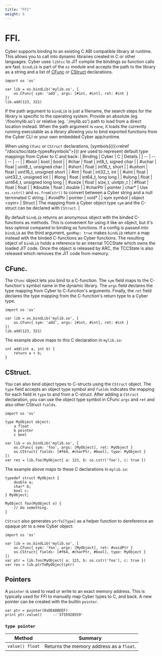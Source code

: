 ```yaml
---
title: "FFI"
weight: 6
---
```


# FFI.
Cyber supports binding to an existing C ABI compatible library at runtime.
This allows you to call into dynamic libraries created in C or other languages.
Cyber uses `libtcc` to JIT compile the bindings so function calls are fast. `bindLib` is part of the `os` module and accepts the path to the library as a string and a list of [CFunc](#cfunc) or [CStruct](#cstruct) declarations.

```cy
import os 'os'

var lib = os.bindLib('mylib.so', [
    os.CFunc{ sym: 'add', args: [#int, #int], ret: #int }
])
lib.add(123, 321)
```

If the path argument to `bindLib` is just a filename, the search steps for the library is specific to the operating system. Provide an absolute (eg. '/foo/mylib.so') or relative (eg. './mylib.so') path to load from a direct location instead. When the path argument is `none`, it loads the currently running executable as a library allowing you to bind exported functions from the Cyber CLI or your own embedded Cyber app/runtime.

When using `CFunc` or `CStruct` declarations, [symbols]({{<relref "/docs/toc/data-types#symbols">}}) are used to represent default type mappings from Cyber to C and back:
| Binding | Cyber | C | Details |
| -- | -- | -- | -- |
| #bool | bool | bool |
| #char | float | int8_t, signed char | 
| #uchar | float | uint8_t, unsigned char | 
| #short | float | int16_t, short | 
| #ushort | float | uint16_t, unsigned short | 
| #int | float | int32_t, int |
| #uint | float | uint32_t, unsigned int |
| #long | float | int64_t, long long | 
| #ulong | float | uint64_t, unsigned long long | 
| #usize | float | size_t, uintptr_t | 
| #float | float | float |
| #double | float | double |
| #charPtr | pointer | char* | Use `os.cstr()` and `os.fromCstr()` to convert between a Cyber string and a null terminated C string.
| #voidPtr | pointer | void* |
| sym symbol | object \<sym\> | Struct | The mapping from a Cyber object type `sym` and the C-struct can be declared with `CStruct`. |

By default `bindLib` returns an anonymous object with the binded C-functions as methods. This is convenient for using it like an object, but it's less optimal compared to binding as functions. If a config is passed into `bindLib` as the third argument, `genMap: true` makes `bindLib` return a map instead with the binded C-functions as Cyber functions.
The resulting object of `bindLib` holds a reference to an internal TCCState which owns the loaded JIT code.
Once the object is released by ARC, the TCCState is also released which removes the JIT code from memory.

## CFunc.
The `CFunc` object lets you bind to a C-function. The `sym` field maps to the C-function's symbol name in the dynamic library. The `args` field declares the type mapping from Cyber to C-function's arguments. Finally, the `ret` field declares the type mapping from the C-function's return type to a Cyber type.

```cy
import os 'os'

var lib = os.bindLib('mylib.so', [
    os.CFunc{ sym: 'add', args: [#int, #int], ret: #int }
])
lib.add(123, 321)
```
The example above maps to this C declaration in `mylib.so`:
```text
int add(int a, int b) {
    return a + b;
}
```

## CStruct.
You can also bind object types to C-structs using the `CStruct` object. The `type` field accepts an object type symbol and `fields` indicates the mapping for each field in `type` to and from a C-struct.
After adding a `CStruct` declaration, you can use the object type symbol in CFunc `args` and `ret` and also other CStruct `fields`.
```cy
import os 'os'

type MyObject object:
    a float
    b pointer
    c bool

var lib = os.bindLib('mylib.so', [
    os.CFunc{ sym: 'foo', args: [MyObject], ret: MyObject }
    os.CStruct{ fields: [#f64, #charPtr, #bool], type: MyObject }
])
var res = lib.foo(MyObject{ a: 123, b: os.cstr('foo'), c: true })
```
The example above maps to these C declarations in `mylib.so`:
```text
typedef struct MyObject {
    double a;
    char* b;
    bool c;
} MyObject;

MyObject foo(MyObject o) {
    // Do something.
}
```

`CStruct` also generates `ptrTo[Type]` as a helper function to dereference an opaque ptr to a new Cyber object:
```cy
import os 'os'

var lib = os.bindLib('mylib.so', [
    os.CFunc{ sym: 'foo', args: [MyObject], ret: #voidPtr }
    os.CStruct{ fields: [#f64, #charPtr, #bool], type: MyObject }
])
var ptr = lib.foo(MyObject{ a: 123, b: os.cstr('foo'), c: true })
var res = lib.ptrToMyObject(ptr)
```

## Pointers
A `pointer` is used to read or write to an exact memory address. This is typically used for FFI to manually map Cyber types to C, and back. A new pointer can be created with the builtin `pointer`.
```cy
var ptr = pointer(0xDEADBEEF)
print ptr.value()     --'3735928559'
```

### `type pointer`
| Method | Summary |
| ------------- | ----- |
| `value() float` | Returns the memory address as a `float`. |